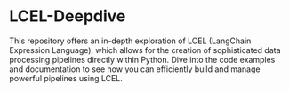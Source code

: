 # LCEL-Deepdive

This repository offers an in-depth exploration of LCEL (LangChain Expression Language), which allows for the creation of sophisticated data processing pipelines directly within Python. Dive into the code examples and documentation to see how you can efficiently build and manage powerful pipelines using LCEL.
